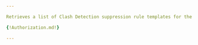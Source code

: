 ```yaml
---

Retrieves a list of Clash Detection suppression rule templates for the project specified by the iTwin id.

{!Authorization.md!}

---
```

